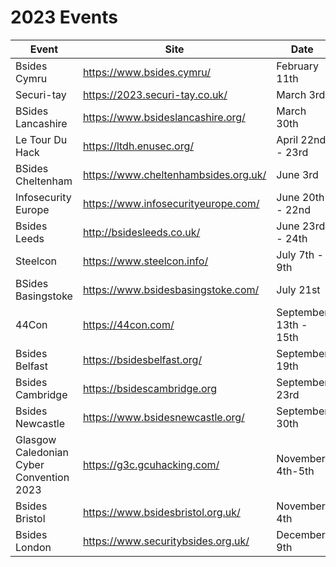 # 2023 Events

| Event               | Site                                 | Date                  |
|---------------------|--------------------------------------|-----------------------|
| Bsides Cymru        | https://www.bsides.cymru/            | February 11th         |
| Securi-tay          | https://2023.securi-tay.co.uk/       | March 3rd             |
| BSides Lancashire   | https://www.bsideslancashire.org/    | March 30th            |
| Le Tour Du Hack     | https://ltdh.enusec.org/             | April 22nd - 23rd     |
| BSides Cheltenham   | https://www.cheltenhambsides.org.uk/ | June 3rd              |
| Infosecurity Europe | https://www.infosecurityeurope.com/  | June 20th - 22nd      |
| Bsides Leeds        | http://bsidesleeds.co.uk/            | June 23rd - 24th      |
| Steelcon            | https://www.steelcon.info/           | July 7th - 9th        |
| BSides Basingstoke  | https://www.bsidesbasingstoke.com/   | July 21st             |
| 44Con               | https://44con.com/                   | September 13th - 15th |
| Bsides Belfast      | https://bsidesbelfast.org/           | September 19th        |
| Bsides Cambridge    | https://bsidescambridge.org          | September 23rd        |
| Bsides Newcastle    | https://www.bsidesnewcastle.org/     | September 30th        |
| Glasgow Caledonian Cyber Convention 2023 | https://g3c.gcuhacking.com/ | November 4th-5th |
| Bsides Bristol      | https://www.bsidesbristol.org.uk/    | November 4th          |
| Bsides London       | https://www.securitybsides.org.uk/   | December 9th          |
